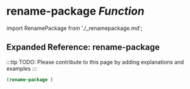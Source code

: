 # **rename-package** *Function*

import RenamePackage from './_renamepackage.md';

<RenamePackage />

## Expanded Reference: rename-package

:::tip
TODO: Please contribute to this page by adding explanations and examples
:::

```lisp
(rename-package )
```

